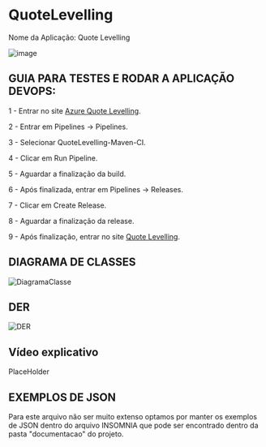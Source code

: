# QuoteLevelling

Nome da Aplicação: Quote Levelling


![image](https://github.com/HebertLins/Sprint-1-JAVA/assets/111543334/cfad3699-e26c-4688-ba36-528b5e970c8a)

## GUIA PARA TESTES E RODAR A APLICAÇÃO DEVOPS:

1 - Entrar no site [Azure Quote Levelling](https://dev.azure.com/RM97221/QuoteLevelling).

2 - Entrar em Pipelines -> Pipelines.

3 - Selecionar QuoteLevelling-Maven-CI.

4 - Clicar em Run Pipeline.

5 - Aguardar a finalização da build.

6 - Após finalizada, entrar em Pipelines -> Releases.

7 - Clicar em Create Release.

8 - Aguardar a finalização da release.

9 - Após finalização, entrar no site [Quote Levelling](https://quote-levelling.azurewebsites.net/).


## DIAGRAMA DE CLASSES

![DiagramaClasse](https://github.com/HebertLins/Sprint2_Quote_Levelling_BackEnd/assets/111543334/f20510fd-6cf8-49fb-94db-62bc3439cfe6)



## DER

![DER](https://github.com/HebertLins/Sprint-1-JAVA/assets/111543334/ee7e01aa-d829-4410-866a-5633f3a88832)



## Vídeo explicativo

PlaceHolder

## EXEMPLOS DE JSON

Para este arquivo não ser muito extenso optamos por manter os exemplos de JSON dentro do arquivo INSOMNIA que pode ser encontrado dentro da pasta "documentacao" do projeto.
